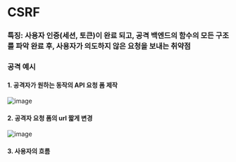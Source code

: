 # CSRF
### 특징: 사용자 인증(세션, 토큰)이 완료 되고, 공격 백엔드의 함수의 모든 구조를 파악 완료 후, 사용자가 의도하지 않은 요청을 보내는 취약점  
### 공격 예시  
#### 1. 공격자가 원하는 동작의 API 요청 폼 제작
![image](https://github.com/user-attachments/assets/a88794ac-6f66-4bc6-bffb-71c96ae1f4a7)
#### 2. 공격자 요청 폼의 url 짧게 변경  
![image](https://github.com/user-attachments/assets/a28ae90a-183b-4eaa-8cbb-5dbf23e8b824)
#### 3. 사용자의 흐름

 

